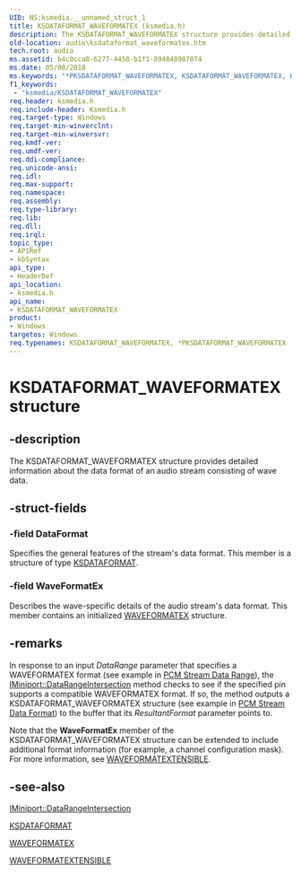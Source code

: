 ```yaml
---
UID: NS:ksmedia.__unnamed_struct_1
title: KSDATAFORMAT_WAVEFORMATEX (ksmedia.h)
description: The KSDATAFORMAT_WAVEFORMATEX structure provides detailed information about the data format of an audio stream consisting of wave data.
old-location: audio\ksdataformat_waveformatex.htm
tech.root: audio
ms.assetid: b4c0cca8-6277-4458-b1f1-894848987074
ms.date: 05/08/2018
ms.keywords: "*PKSDATAFORMAT_WAVEFORMATEX, KSDATAFORMAT_WAVEFORMATEX, KSDATAFORMAT_WAVEFORMATEX structure [Audio Devices], PKSDATAFORMAT_WAVEFORMATEX, PKSDATAFORMAT_WAVEFORMATEX structure pointer [Audio Devices], aud-prop_a51a849b-8e4b-4516-adab-7d8ef992f75b.xml, audio.ksdataformat_waveformatex, ksmedia/KSDATAFORMAT_WAVEFORMATEX, ksmedia/PKSDATAFORMAT_WAVEFORMATEX"
f1_keywords:
 - "ksmedia/KSDATAFORMAT_WAVEFORMATEX"
req.header: ksmedia.h
req.include-header: Ksmedia.h
req.target-type: Windows
req.target-min-winverclnt: 
req.target-min-winversvr: 
req.kmdf-ver: 
req.umdf-ver: 
req.ddi-compliance: 
req.unicode-ansi: 
req.idl: 
req.max-support: 
req.namespace: 
req.assembly: 
req.type-library: 
req.lib: 
req.dll: 
req.irql: 
topic_type:
- APIRef
- kbSyntax
api_type:
- HeaderDef
api_location:
- ksmedia.h
api_name:
- KSDATAFORMAT_WAVEFORMATEX
product:
- Windows
targetos: Windows
req.typenames: KSDATAFORMAT_WAVEFORMATEX, *PKSDATAFORMAT_WAVEFORMATEX
---
```


# KSDATAFORMAT_WAVEFORMATEX structure


## -description


The KSDATAFORMAT_WAVEFORMATEX structure provides detailed information about the data format of an audio stream consisting of wave data.


## -struct-fields




### -field DataFormat

Specifies the general features of the stream's data format. This member is a structure of type <a href="https://docs.microsoft.com/windows-hardware/drivers/ddi/ks/ns-ks-ksdataformat">KSDATAFORMAT</a>.


### -field WaveFormatEx

Describes the wave-specific details of the audio stream's data format. This member contains an initialized <a href="https://docs.microsoft.com/windows/desktop/api/mmreg/ns-mmreg-twaveformatex">WAVEFORMATEX</a> structure.


## -remarks



In response to an input <i>DataRange</i> parameter that specifies a WAVEFORMATEX format (see example in <a href="https://docs.microsoft.com/windows-hardware/drivers/audio/pcm-stream-data-range">PCM Stream Data Range</a>), the <a href="https://docs.microsoft.com/windows-hardware/drivers/ddi/portcls/nf-portcls-iminiport-datarangeintersection">IMiniport::DataRangeIntersection</a> method checks to see if the specified pin supports a compatible WAVEFORMATEX format. If so, the method outputs a KSDATAFORMAT_WAVEFORMATEX structure (see example in <a href="https://docs.microsoft.com/windows-hardware/drivers/audio/pcm-stream-data-format">PCM Stream Data Format</a>) to the buffer that its <i>ResultantFormat</i> parameter points to.

Note that the <b>WaveFormatEx</b> member of the KSDATAFORMAT_WAVEFORMATEX structure can be extended to include additional format information (for example, a channel configuration mask). For more information, see <a href="https://docs.microsoft.com/windows-hardware/drivers/ddi/ksmedia/ns-ksmedia-waveformatextensible">WAVEFORMATEXTENSIBLE</a>.




## -see-also




<a href="https://docs.microsoft.com/windows-hardware/drivers/ddi/portcls/nf-portcls-iminiport-datarangeintersection">IMiniport::DataRangeIntersection</a>



<a href="https://docs.microsoft.com/windows-hardware/drivers/ddi/ks/ns-ks-ksdataformat">KSDATAFORMAT</a>



<a href="https://docs.microsoft.com/windows/desktop/api/mmreg/ns-mmreg-twaveformatex">WAVEFORMATEX</a>



<a href="https://docs.microsoft.com/windows-hardware/drivers/ddi/ksmedia/ns-ksmedia-waveformatextensible">WAVEFORMATEXTENSIBLE</a>
 

 

